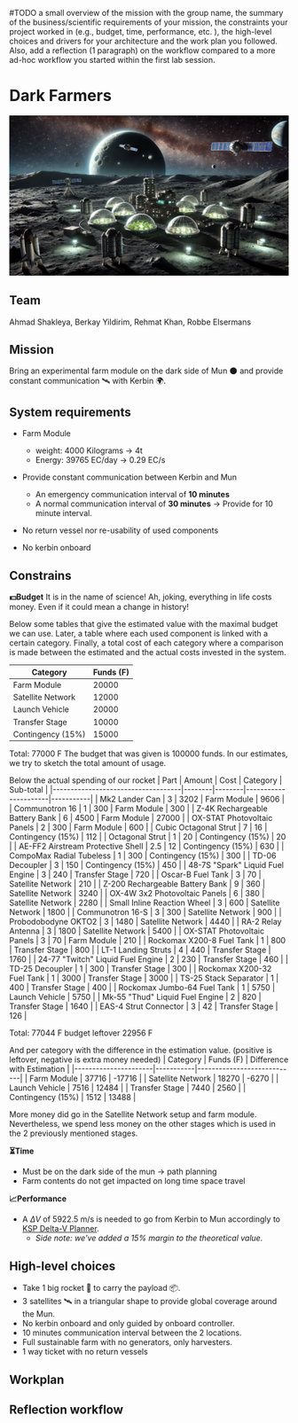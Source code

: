 #TODO
a small overview of the mission with the group name, the summary of the business/scientific requirements of your mission, the constraints your project worked in (e.g., budget, time, performance, etc. ), the high-level choices and drivers for your architecture and the work plan you followed. Also, add a reflection (1 paragraph) on the workflow compared to a more ad-hoc workflow you started within the first lab session. 

# Dark Farmers
![Image of the concept](Wall_Paper.png)

## Team 
Ahmad Shakleya, Berkay Yildirim, Rehmat Khan, Robbe Elsermans

## Mission 
Bring an experimental farm module on the dark side of Mun 🌑️ and provide constant communication 🛰️ with Kerbin 🌍️.

## System requirements
- Farm Module
    - weight: 4000 Kilograms -> 4t​
    - Energy: 39765 EC/day -> 0.29 EC/s​

- Provide constant communication between Kerbin and Mun​
    - An emergency communication interval of **10 minutes​**
    - A normal communication interval of **30 minutes​**
    -> Provide for 10 minute interval.

- No return vessel nor re-usability of used components
- No kerbin onboard

## Constrains
**💵️Budget**
It is in the name of science! Ah, joking, everything in life costs money. Even if it could mean a change in history!

Below some tables that give the estimated value with the maximal budget we can use. 
Later, a table where each used component is linked with a certain category. 
Finally, a total cost of each category where a comparison is made between the estimated and the actual costs invested in the system.

| Category             | Funds (F) |
|----------------------|-----------|
| Farm Module          | 20000     |
| Satellite Network    | 12000     |
| Launch Vehicle       | 20000     |
| Transfer Stage       | 10000     |
| Contingency (15%)    | 15000     |

Total:	77000	F
The budget that was given is 100000 funds. In our estimates, we try to sketch the total amount of usage.

Below the actual spending of our rocket
| Part                               | Amount | Cost   | Category             | Sub-total |
|------------------------------------|--------|--------|----------------------|-----------|
| Mk2 Lander Can                     | 3      | 3202   | Farm Module          | 9606      |
| Communotron 16                     | 1      | 300    | Farm Module          | 300       |
| Z-4K Rechargeable Battery Bank     | 6      | 4500   | Farm Module          | 27000     |
| OX-STAT Photovoltaic Panels        | 2      | 300    | Farm Module          | 600       |
| Cubic Octagonal Strut              | 7      | 16     | Contingency (15%)    | 112       |
| Octagonal Strut                    | 1      | 20     | Contingency (15%)    | 20        |
| AE-FF2 Airstream Protective Shell  | 2.5    | 12     | Contingency (15%)    | 630       |
| CompoMax Radial Tubeless           | 1      | 300    | Contingency (15%)    | 300       |
| TD-06 Decoupler                    | 3      | 150    | Contingency (15%)    | 450       |
| 48-7S "Spark" Liquid Fuel Engine   | 3      | 240    | Transfer Stage       | 720       |
| Oscar-B Fuel Tank                  | 3      | 70     | Satellite Network    | 210       |
| Z-200 Rechargeable Battery Bank    | 9      | 360    | Satellite Network    | 3240      |
| OX-4W 3x2 Photovoltaic Panels      | 6      | 380    | Satellite Network    | 2280      |
| Small Inline Reaction Wheel        | 3      | 600    | Satellite Network    | 1800      |
| Communotron 16-S                   | 3      | 300    | Satellite Network    | 900       |
| Probodobodyne OKTO2                | 3      | 1480   | Satellite Network    | 4440      |
| RA-2 Relay Antenna                 | 3      | 1800   | Satellite Network    | 5400      |
| OX-STAT Photovoltaic Panels        | 3      | 70     | Farm Module          | 210       |
| Rockomax X200-8 Fuel Tank          | 1      | 800    | Transfer Stage       | 800       |
| LT-1 Landing Struts                | 4      | 440    | Transfer Stage       | 1760      |
| 24-77 "Twitch" Liquid Fuel Engine  | 2      | 230    | Transfer Stage       | 460       |
| TD-25 Decoupler                    | 1      | 300    | Transfer Stage       | 300       |
| Rockomax X200-32 Fuel Tank         | 1      | 3000   | Transfer Stage       | 3000      |
| TS-25 Stack Separator              | 1      | 400    | Transfer Stage       | 400       |
| Rockomax Jumbo-64 Fuel Tank        | 1      | 5750   | Launch Vehicle       | 5750      |
| Mk-55 "Thud" Liquid Fuel Engine    | 2      | 820    | Transfer Stage       | 1640      |
| EAS-4 Strut Connector              | 3      | 42     | Transfer Stage       | 126       |

Total:	77044	F
budget leftover	22956	F

And per category with the difference in the estimation value.
(positive is leftover, negative is extra money needed)
| Category             | Funds (F) | Difference with Estimation |
|----------------------|-----------|----------------------------|
| Farm Module          | 37716     | -17716                     |
| Satellite Network    | 18270     | -6270                      |
| Launch Vehicle       | 7516      | 12484                      |
| Transfer Stage       | 7440      | 2560                       |
| Contingency (15%)    | 1512      | 13488                      |

More money did go in the Satellite Network setup and farm module. Nevertheless, we spend less money on the other stages which is used in the 2 previously mentioned stages.

**⏳️Time**
- Must be on the dark side of the mun -> path planning
- Farm contents do not get impacted on long time space travel

**📈️Performance**
- A $\Delta V$ of 5922.5 m/s is needed to go from Kerbin to Mun accordingly to [KSP Delta-V Planner](https://ksp.loicviennois.com/).
    - *Side note: we've added a 15% margin to the theoretical value.*

## High-level choices
- Take 1 big rocket 🚀️ to carry the payload 📦️.
- 3 satellites 🛰️ in a triangular shape to provide global coverage around the Mun.
- No kerbin onboard and only guided by onboard controller.
- 10 minutes communication interval between the 2 locations.
- Full sustainable farm with no generators, only harvesters.
- 1 way ticket with no return vessels

## Workplan


## Reflection workflow
